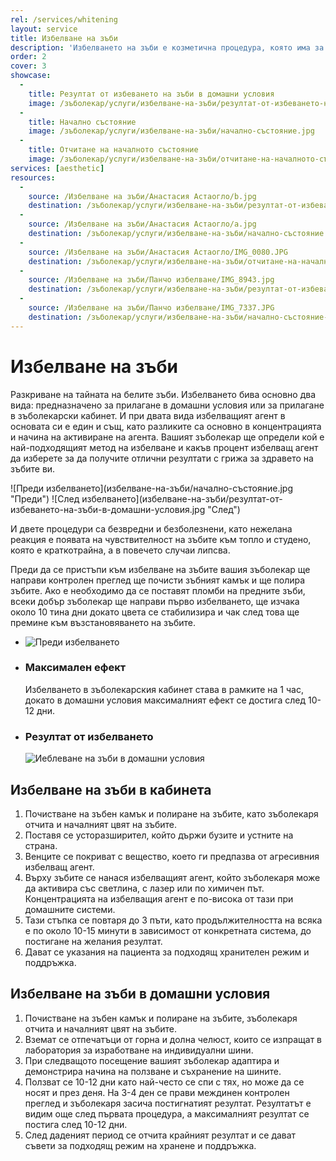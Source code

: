 ```yaml
---
rel: /services/whitening
layout: service
title: Избелване на зъби
description: 'Избелването на зъби е козметична процедура, която има за цел да да направи усмивката по-бяла и привлекателна. Избелването бива основно два вида: Такова предназначено за прилагане в домашни условия или такова за прилагане в зъболекарски кабинет. И при двата вида избелващият агент в основата си е един и същ, като разликите са основно в концентрацията и начина на активиране на агента. Вашият зъболекар ще определи кой е най-подходящият метод на избелване и какъв процент избелващ агент да изберете за да получите отлични резултати с грижа за здравето на зъбите ви.'
order: 2
cover: 3
showcase:
  - 
    title: Резултат от избеването на зъби в домашни условия
    image: /зъболекар/услуги/избелване-на-зъби/резултат-от-избеването-на-зъби-в-домашни-условия.jpg
  - 
    title: Начално състояние
    image: /зъболекар/услуги/избелване-на-зъби/начално-състояние.jpg
  - 
    title: Отчитане на началното състояние
    image: /зъболекар/услуги/избелване-на-зъби/отчитане-на-началното-състояние.jpg
services: [aesthetic]
resources:
  -
    source: /Избелване на зъби/Анастасия Астаогло/b.jpg
    destination: /зъболекар/услуги/избелване-на-зъби/резултат-от-избеването-на-зъби-в-домашни-условия.jpg
  -
    source: /Избелване на зъби/Анастасия Астаогло/a.jpg
    destination: /зъболекар/услуги/избелване-на-зъби/начално-състояние.jpg
  -
    source: /Избелване на зъби/Анастасия Астаогло/IMG_0080.JPG
    destination: /зъболекар/услуги/избелване-на-зъби/отчитане-на-началното-състояние.jpg
  -
    source: /Избелване на зъби/Панчо избелване/IMG_8943.jpg
    destination: /зъболекар/услуги/избелване-на-зъби/резултат-от-избеването-на-зъби-в-домашни-условия-2.jpg
  -
    source: /Избелване на зъби/Панчо избелване/IMG_7337.JPG
    destination: /зъболекар/услуги/избелване-на-зъби/начално-състояние-преди-избелването.jpg
---
```

# Избелване на зъби

Разкриване на тайната на белите зъби. Избелването бива основно два вида: предназначено за прилагане в домашни условия или за прилагане в зъболекарски кабинет. И при двата вида избелващият агент в основата си е един и същ, като разликите са основно в концентрацията и начина на активиране на агента. Вашият зъболекар ще определи кой е най-подходящият метод на избелване и какъв процент избелващ агент да изберете за да получите отлични резултати с грижа за здравето на зъбите ви.

<div class="before-after">
![Преди избелването](избелване-на-зъби/начално-състояние.jpg "Преди")
![След избелването](избелване-на-зъби/резултат-от-избеването-на-зъби-в-домашни-условия.jpg "След")
</div>

И двете процедури са безвредни и безболезнени, като нежелана реакция е появата на чувствителност на зъбите към топло и студено, която е краткотрайна, а в повечето случаи липсва. 

Преди да се пристъпи към избелване на зъбите вашия зъболекар ще направи контролен преглед ще почисти зъбният камък и ще полира зъбите. Ако е необходимо да се поставят пломби на предните зъби, всеки добър зъболекар ще направи първо избелването, ще изчака около 10 тина дни докато цвета се стабилизира и чак след това ще премине към възстановяването на зъбите.

- ![Преди избелването](избелване-на-зъби/начално-състояние-преди-избелването.jpg)
- ### Максимален ефект
  Избелването в зъболекарския кабинет става в рамките на 1 час, докато в домашни условия максималният ефект се достига след 10-12 дни.
- ### Резултат от избелването
  ![Иеблеване на зъби в домашни условия](избелване-на-зъби/резултат-от-избеването-на-зъби-в-домашни-условия-2.jpg)

## Избелване на зъби в кабинета
1. Почистване на зъбен камък и полиране на зъбите, като зъболекаря отчита и началният цвят на зъбите.
2. Поставя се усторазширител, който държи бузите и устните на страна.
3. Венците се покриват с вещество, което ги предпазва от агресивния избелващ агент.
4. Върху зъбите се нанася избелващият агент, който зъболекаря може да активира със светлина, с лазер или по химичен път. Концентрацията на избелващия агент е по-висока от тази при домашните системи.
5. Тази стъпка се повтаря до 3 пъти, като продължителността на всяка е по около 10-15 минути в зависимост от конкретната система, до постигане на желания резултат.
6. Дават се указания на пациента за подходящ хранителен режим и поддръжка.

## Избелване на зъби в домашни условия
1. Почистване на зъбен камък и полиране на зъбите, зъболекаря отчита и началният цвят на зъбите.
2. Вземат се отпечатъци от горна и долна челюст, които се изпращат в лаборатория за изработване на индивидуални шини.
3. При следващото посещение вашият зъболекар адаптира и демонстрира начина на ползване и съхранение на шините.
4. Ползват се 10-12 дни като най-често се спи с тях, но може да се носят и през деня. На 3-4 ден се прави междинен контролен преглед и зъболекаря засича постигнатият резултат. Резултатът е видим още след първата процедура, а максималният резултат се постига след 10-12 дни.
5. След даденият период се отчита крайният резултат и се дават съвети за подходящ режим на хранене и поддръжка.
